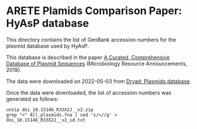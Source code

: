 # ARETE Plamids Comparison Paper: HyAsP database

This directory contains the list of GenBank accession numbers for the plasmid database used by HyAsP.

This database is described in the paper <a href="https://doi.org/10.1128/MRA.01325-18">A Curated, Comprehensive Database of Plasmid Sequences</a> (Microbiology Resource Announcements, 2019).

The data were downloaded on 2022-05-03 from <a href="https://datadryad.org/stash/dataset/doi:10.15146/R33X2J">Dryad: Plasmids database</a>.

Once the data were downloaded, the list of accession numbers was generated as follows:
```
unzip doi_10.15146_R33X2J__v2.zip
grep ">" All_plasmids.fna | sed 's/>//g' > doi_10.15146_R33X2J__v2_id.txt
```
